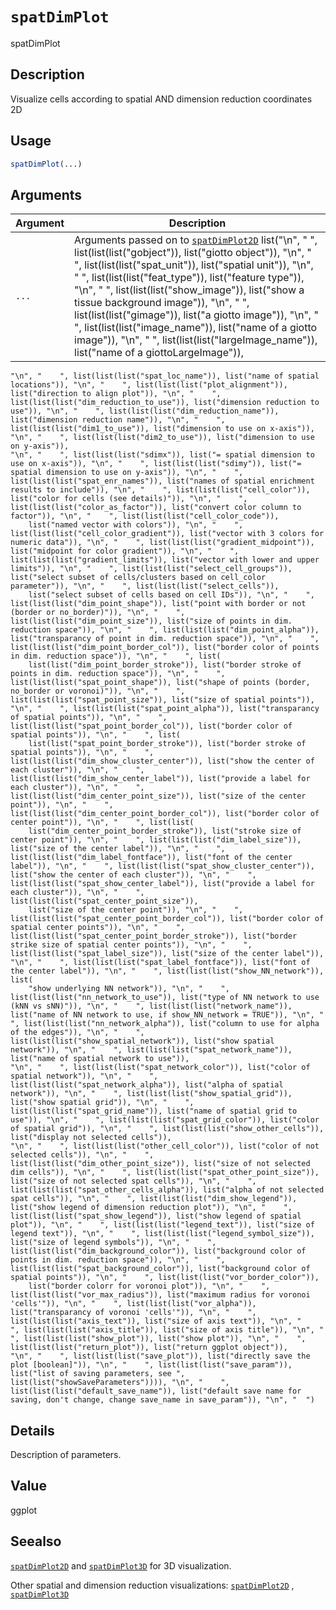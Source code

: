 # `spatDimPlot`

spatDimPlot


## Description

Visualize cells according to spatial AND dimension reduction coordinates 2D


## Usage

```r
spatDimPlot(...)
```


## Arguments

Argument      |Description
------------- |----------------
`...`     |      Arguments passed on to [`spatDimPlot2D`](#spatdimplot2d)   list("\n", "    ", list(list(list("gobject")), list("giotto object")), "\n", "    ", list(list(list("spat_unit")), list("spatial unit")), "\n", "    ", list(list(list("feat_type")), list("feature type")), "\n", "    ", list(list(list("show_image")), list("show a tissue background image")), "\n", "    ", list(list(list("gimage")), list("a giotto image")), "\n", "    ", list(list(list("image_name")), list("name of a giotto image")), "\n", "    ", list(list(list("largeImage_name")), list("name of a giottoLargeImage")), 
    "\n", "    ", list(list(list("spat_loc_name")), list("name of spatial locations")), "\n", "    ", list(list(list("plot_alignment")), list("direction to align plot")), "\n", "    ", list(list(list("dim_reduction_to_use")), list("dimension reduction to use")), "\n", "    ", list(list(list("dim_reduction_name")), list("dimension reduction name")), "\n", "    ", list(list(list("dim1_to_use")), list("dimension to use on x-axis")), "\n", "    ", list(list(list("dim2_to_use")), list("dimension to use on y-axis")), 
    "\n", "    ", list(list(list("sdimx")), list("= spatial dimension to use on x-axis")), "\n", "    ", list(list(list("sdimy")), list("= spatial dimension to use on y-axis")), "\n", "    ", list(list(list("spat_enr_names")), list("names of spatial enrichment results to include")), "\n", "    ", list(list(list("cell_color")), list("color for cells (see details)")), "\n", "    ", list(list(list("color_as_factor")), list("convert color column to factor")), "\n", "    ", list(list(list("cell_color_code")), 
        list("named vector with colors")), "\n", "    ", list(list(list("cell_color_gradient")), list("vector with 3 colors for numeric data")), "\n", "    ", list(list(list("gradient_midpoint")), list("midpoint for color gradient")), "\n", "    ", list(list(list("gradient_limits")), list("vector with lower and upper limits")), "\n", "    ", list(list(list("select_cell_groups")), list("select subset of cells/clusters based on cell_color parameter")), "\n", "    ", list(list(list("select_cells")), 
        list("select subset of cells based on cell IDs")), "\n", "    ", list(list(list("dim_point_shape")), list("point with border or not (border or no_border)")), "\n", "    ", list(list(list("dim_point_size")), list("size of points in dim. reduction space")), "\n", "    ", list(list(list("dim_point_alpha")), list("transparancy of point in dim. reduction space")), "\n", "    ", list(list(list("dim_point_border_col")), list("border color of points in dim. reduction space")), "\n", "    ", list(
        list(list("dim_point_border_stroke")), list("border stroke of points in dim. reduction space")), "\n", "    ", list(list(list("spat_point_shape")), list("shape of points (border, no_border or voronoi)")), "\n", "    ", list(list(list("spat_point_size")), list("size of spatial points")), "\n", "    ", list(list(list("spat_point_alpha")), list("transparancy of spatial points")), "\n", "    ", list(list(list("spat_point_border_col")), list("border color of spatial points")), "\n", "    ", list(
        list(list("spat_point_border_stroke")), list("border stroke of spatial points")), "\n", "    ", list(list(list("dim_show_cluster_center")), list("show the center of each cluster")), "\n", "    ", list(list(list("dim_show_center_label")), list("provide a label for each cluster")), "\n", "    ", list(list(list("dim_center_point_size")), list("size of the center point")), "\n", "    ", list(list(list("dim_center_point_border_col")), list("border color of center point")), "\n", "    ", list(list(
        list("dim_center_point_border_stroke")), list("stroke size of center point")), "\n", "    ", list(list(list("dim_label_size")), list("size of the center label")), "\n", "    ", list(list(list("dim_label_fontface")), list("font of the center label")), "\n", "    ", list(list(list("spat_show_cluster_center")), list("show the center of each cluster")), "\n", "    ", list(list(list("spat_show_center_label")), list("provide a label for each cluster")), "\n", "    ", list(list(list("spat_center_point_size")), 
        list("size of the center point")), "\n", "    ", list(list(list("spat_center_point_border_col")), list("border color of spatial center points")), "\n", "    ", list(list(list("spat_center_point_border_stroke")), list("border strike size of spatial center points")), "\n", "    ", list(list(list("spat_label_size")), list("size of the center label")), "\n", "    ", list(list(list("spat_label_fontface")), list("font of the center label")), "\n", "    ", list(list(list("show_NN_network")), list(
        "show underlying NN network")), "\n", "    ", list(list(list("nn_network_to_use")), list("type of NN network to use (kNN vs sNN)")), "\n", "    ", list(list(list("network_name")), list("name of NN network to use, if show_NN_network = TRUE")), "\n", "    ", list(list(list("nn_network_alpha")), list("column to use for alpha of the edges")), "\n", "    ", list(list(list("show_spatial_network")), list("show spatial network")), "\n", "    ", list(list(list("spat_network_name")), list("name of spatial network to use")), 
    "\n", "    ", list(list(list("spat_network_color")), list("color of spatial network")), "\n", "    ", list(list(list("spat_network_alpha")), list("alpha of spatial network")), "\n", "    ", list(list(list("show_spatial_grid")), list("show spatial grid")), "\n", "    ", list(list(list("spat_grid_name")), list("name of spatial grid to use")), "\n", "    ", list(list(list("spat_grid_color")), list("color of spatial grid")), "\n", "    ", list(list(list("show_other_cells")), list("display not selected cells")), 
    "\n", "    ", list(list(list("other_cell_color")), list("color of not selected cells")), "\n", "    ", list(list(list("dim_other_point_size")), list("size of not selected dim cells")), "\n", "    ", list(list(list("spat_other_point_size")), list("size of not selected spat cells")), "\n", "    ", list(list(list("spat_other_cells_alpha")), list("alpha of not selected spat cells")), "\n", "    ", list(list(list("dim_show_legend")), list("show legend of dimension reduction plot")), "\n", "    ", 
    list(list(list("spat_show_legend")), list("show legend of spatial plot")), "\n", "    ", list(list(list("legend_text")), list("size of legend text")), "\n", "    ", list(list(list("legend_symbol_size")), list("size of legend symbols")), "\n", "    ", list(list(list("dim_background_color")), list("background color of points in dim. reduction space")), "\n", "    ", list(list(list("spat_background_color")), list("background color of spatial points")), "\n", "    ", list(list(list("vor_border_color")), 
        list("border colorr for voronoi plot")), "\n", "    ", list(list(list("vor_max_radius")), list("maximum radius for voronoi 'cells'")), "\n", "    ", list(list(list("vor_alpha")), list("transparancy of voronoi 'cells'")), "\n", "    ", list(list(list("axis_text")), list("size of axis text")), "\n", "    ", list(list(list("axis_title")), list("size of axis title")), "\n", "    ", list(list(list("show_plot")), list("show plot")), "\n", "    ", list(list(list("return_plot")), list("return ggplot object")), 
    "\n", "    ", list(list(list("save_plot")), list("directly save the plot [boolean]")), "\n", "    ", list(list(list("save_param")), list("list of saving parameters, see ", list(list("showSaveParameters")))), "\n", "    ", list(list(list("default_save_name")), list("default save name for saving, don't change, change save_name in save_param")), "\n", "  ")


## Details

Description of parameters.


## Value

ggplot


## Seealso

[`spatDimPlot2D`](#spatdimplot2d) and [`spatDimPlot3D`](#spatdimplot3d) for 3D visualization.
 
 Other spatial and dimension reduction visualizations:
 [`spatDimPlot2D`](#spatdimplot2d) ,
 [`spatDimPlot3D`](#spatdimplot3d)


